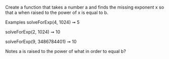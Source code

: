 Create a function that takes a number a and finds the missing exponent x so that a when raised to the power of x is equal to b.

Examples
solveForExp(4, 1024) ➞ 5

solveForExp(2, 1024) ➞ 10

solveForExp(9, 3486784401) ➞ 10

Notes
a is raised to the power of what in order to equal b?